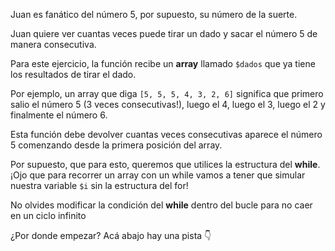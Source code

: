 Juan es fanático del número 5, por supuesto, su número de la suerte.

Juan quiere ver cuantas veces puede tirar un dado y sacar el número 5 de manera consecutiva.

Para este ejercicio, la función recibe un **array** llamado `$dados` que ya tiene los resultados de tirar el dado.

Por ejemplo, un array que diga `[5, 5, 5, 4, 3, 2, 6]` significa que primero salio el número 5 (3 veces consecutivas!), luego el 4, luego el 3, luego el 2 y finalmente el número 6.

Esta función debe devolver cuantas veces consecutivas aparece el número 5 comenzando desde la primera posición del array.

Por supuesto, que para esto, queremos que utilices la estructura del **while**. ¡Ojo que para recorrer un array con un while vamos a tener que simular nuestra variable `$i` sin la estructura del for!

No olvides modificar la condición del **while** dentro del bucle para no caer en un ciclo infinito

¿Por donde empezar? Acá abajo hay una pista :point_down: